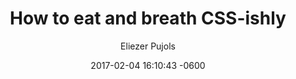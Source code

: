 ---
layout: post
title:  "How to eat and breath CSS-ishly"
date:   2017-02-04 16:10:43 -0600
tag: bootstrap
author: Eliezer Pujols
description: Lorem ipsum is a pseudo-Latin text used in web design, typography, layout, and printing in place of English to emphasise design elements over content.
post_preview: assets/img/pic_1.png
---